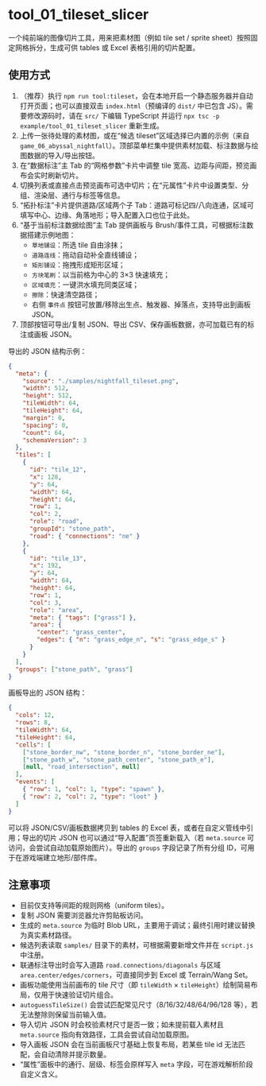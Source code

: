 # tool_01_tileset_slicer

一个纯前端的图像切片工具，用来把素材图（例如 tile set / sprite sheet）按照固定网格拆分，生成可供 tables 或 Excel 表格引用的切片配置。

## 使用方式

1. （推荐）执行 `npm run tool:tileset`，会在本地开启一个静态服务器并自动打开页面；也可以直接双击 `index.html`（预编译的 `dist/` 中已包含 JS）。需要修改源码时，请在 `src/` 下编辑 TypeScript 并运行 `npx tsc -p example/tool_01_tileset_slicer` 重新生成。
2. 上传一张待处理的素材图，或在“候选 tileset”区域选择已内置的示例（来自 `game_06_abyssal_nightfall`）。顶部菜单栏集中提供素材加载、标注数据与绘图数据的导入/导出按钮。
3. 在“数据标注”主 Tab 的“网格参数”卡片中调整 tile 宽高、边距与间距，预览画布会实时刷新切片。
4. 切换列表或直接点击预览画布可选中切片；在“元属性”卡片中设置类型、分组、渲染层、通行与标签等信息。
5. “拓扑标注”卡片提供道路/区域两个子 Tab：道路可标记四/八向连通，区域可填写中心、边缘、角落地形；导入配置入口也位于此处。
6. “基于当前标注数据绘图”主 Tab 提供画板与 Brush/事件工具，可根据标注数据搭建示例地图：
   - `草地铺设`：所选 tile 自由涂抹；
   - `道路连线`：拖动自动补全直线铺设；
   - `矩形铺设`：拖拽形成矩形区域；
   - `方块笔刷`：以当前格为中心的 3×3 快速填充；
   - `区域填充`：一键洪水填充同类区域；
   - `擦除`：快速清空路径；
   - 右侧 `事件点` 按钮可放置/移除出生点、触发器、掉落点，支持导出到画板 JSON。
7. 顶部按钮可导出/复制 JSON、导出 CSV、保存画板数据，亦可加载已有的标注或画板 JSON。

导出的 JSON 结构示例：

```json
{
  "meta": {
    "source": "./samples/nightfall_tileset.png",
    "width": 512,
    "height": 512,
    "tileWidth": 64,
    "tileHeight": 64,
    "margin": 0,
    "spacing": 0,
    "count": 64,
    "schemaVersion": 3
  },
  "tiles": [
    {
      "id": "tile_12",
      "x": 128,
      "y": 64,
      "width": 64,
      "height": 64,
      "row": 1,
      "col": 2,
      "role": "road",
      "groupId": "stone_path",
      "road": { "connections": "ne" }
    },
    {
      "id": "tile_13",
      "x": 192,
      "y": 64,
      "width": 64,
      "height": 64,
      "row": 1,
      "col": 3,
      "role": "area",
      "meta": { "tags": ["grass"] },
      "area": {
        "center": "grass_center",
        "edges": { "n": "grass_edge_n", "s": "grass_edge_s" }
      }
    }
  ],
  "groups": ["stone_path", "grass"]
}
```

画板导出的 JSON 结构：

```json
{
  "cols": 12,
  "rows": 8,
  "tileWidth": 64,
  "tileHeight": 64,
  "cells": [
    ["stone_border_nw", "stone_border_n", "stone_border_ne"],
    ["stone_path_w", "stone_path_center", "stone_path_e"],
    [null, "road_intersection", null]
  ],
  "events": [
    { "row": 1, "col": 1, "type": "spawn" },
    { "row": 2, "col": 2, "type": "loot" }
  ]
}
```

可以将 JSON/CSV/画板数据拷贝到 tables 的 Excel 表，或者在自定义管线中引用；导出的切片 JSON 也可以通过“导入配置”页签重新载入（若 `meta.source` 可访问，会尝试自动加载原始图片）。导出的 `groups` 字段记录了所有分组 ID，可用于在游戏端建立地形/部件库。

## 注意事项

- 目前仅支持等间距的规则网格（uniform tiles）。
- 复制 JSON 需要浏览器允许剪贴板访问。
- 生成的 `meta.source` 为临时 Blob URL，主要用于调试；最终引用时建议替换为真实素材路径。
- 候选列表读取 `samples/` 目录下的素材，可根据需要新增文件并在 `script.js` 中注册。
- 联通标注导出时会写入道路 `road.connections/diagonals` 与区域 `area.center/edges/corners`，可直接同步到 Excel 或 Terrain/Wang Set。
- 画板功能使用当前画布的 tile 尺寸（即 `tileWidth` × `tileHeight`）绘制简易布局，仅用于快速验证切片组合。
- `autoguessTileSize()` 会尝试匹配常见尺寸（8/16/32/48/64/96/128 等），若无法整除则保留当前输入值。
- 导入切片 JSON 时会校验素材尺寸是否一致；如未提前载入素材且 `meta.source` 指向有效路径，工具会尝试自动加载原图。
- 导入画板 JSON 会在当前画板尺寸基础上恢复布局，若某些 tile id 无法匹配，会自动清除并提示数量。
- “属性”面板中的通行、层级、标签会原样写入 `meta` 字段，可在游戏解析阶段自定义含义。

